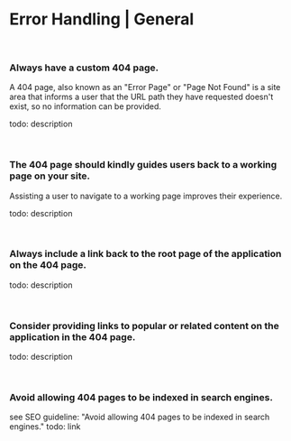 # Error Handling | General

<br>


### Always have a custom 404 page.

A 404 page, also known as an "Error Page" or "Page Not Found" is a site area that informs a user that the URL path they have requested doesn't exist, so no information can
be provided.

todo: description

<br>


### The 404 page should kindly guides users back to a working page on your site.

Assisting a user to navigate to a working page improves their experience.

todo: description

<br>


### Always include a link back to the root page of the application on the 404 page.

todo: description

<br>


### Consider providing links to popular or related content on the application in the 404 page.

todo: description

<br>


### Avoid allowing 404 pages to be indexed in search engines.

see SEO guideline: "Avoid allowing 404 pages to be indexed in search engines."
todo: link

<br>